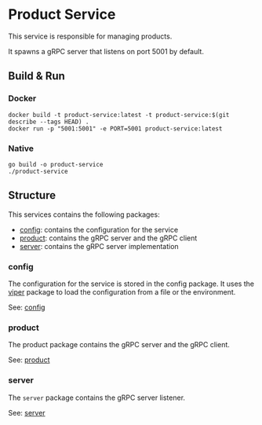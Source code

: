 # Product Service

This service is responsible for managing products.

It spawns a gRPC server that listens on port 5001 by default.

## Build & Run

### Docker

```shell
docker build -t product-service:latest -t product-service:$(git describe --tags HEAD) .
docker run -p "5001:5001" -e PORT=5001 product-service:latest
```

### Native

```shell
go build -o product-service
./product-service
```

## Structure

This services contains the following packages:
- [config](#config): contains the configuration for the service
- [product](#product): contains the gRPC server and the gRPC client
- [server](#server): contains the gRPC server implementation

### config

The configuration for the service is stored in the config package. 
It uses the [viper](https://github.com/spf13/viper) package to load the configuration from a file or the environment.

See: [config](config)

### product

The product package contains the gRPC server and the gRPC client.

See: [product](pb/product)

### server

The `server` package contains the gRPC server listener.

See: [server](server)

